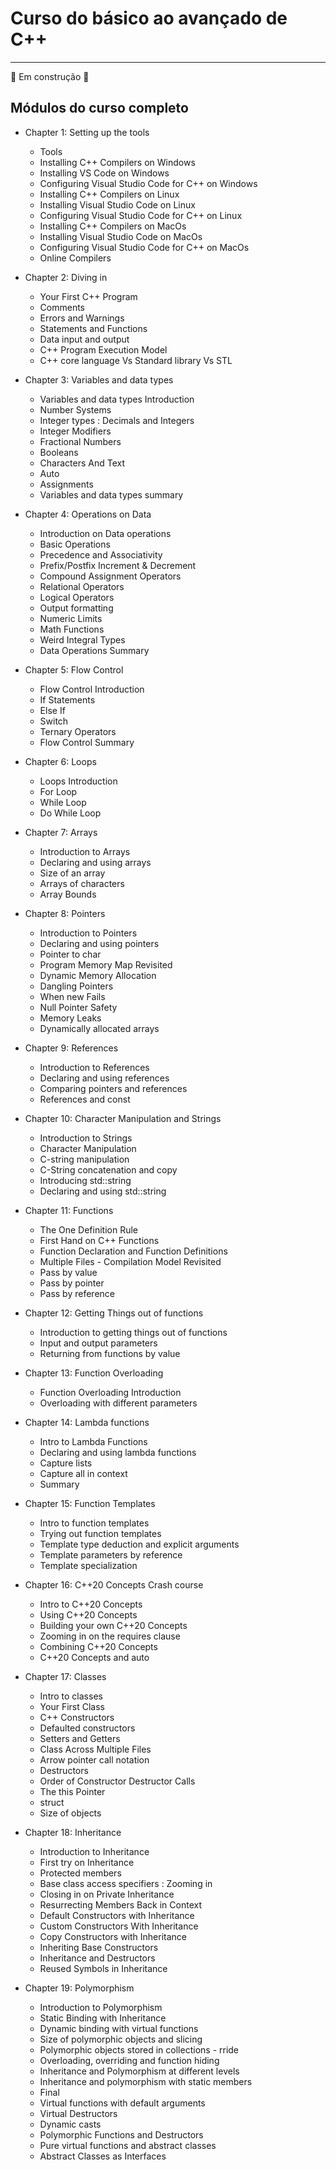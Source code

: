 # Curso do básico ao avançado de C++

---

:construction: Em construção :construction:

## Módulos do curso completo

- Chapter 1: Setting up the tools
  - Tools
  - Installing C++ Compilers on Windows
  - Installing VS Code on Windows
  - Configuring Visual Studio Code for C++ on Windows
  - Installing C++ Compilers on Linux
  - Installing Visual Studio Code on Linux
  - Configuring Visual Studio Code for C++ on Linux
  - Installing C++ Compilers on MacOs
  - Installing Visual Studio Code on MacOs
  - Configuring Visual Studio Code for C++ on MacOs
  - Online Compilers

- Chapter 2: Diving in
  - Your First C++ Program
  - Comments
  - Errors and Warnings
  - Statements and Functions
  - Data input and output
  - C++ Program Execution Model
  - C++ core language Vs Standard library Vs STL

- Chapter 3: Variables and data types
  - Variables and data types Introduction
  - Number Systems
  - Integer types : Decimals and Integers
  - Integer Modifiers
  - Fractional Numbers
  - Booleans
  - Characters And Text
  - Auto
  - Assignments
  - Variables and data types summary

- Chapter 4: Operations on Data
  - Introduction on Data operations
  - Basic Operations
  - Precedence and Associativity
  - Prefix/Postfix Increment & Decrement
  - Compound Assignment Operators
  - Relational Operators
  - Logical Operators
  - Output formatting
  - Numeric Limits
  - Math Functions
  - Weird Integral Types
  - Data Operations Summary

- Chapter 5: Flow Control
  - Flow Control Introduction
  - If Statements
  - Else If
  - Switch
  - Ternary Operators
  - Flow Control Summary

- Chapter 6: Loops
  - Loops Introduction
  - For Loop
  - While Loop
  - Do While Loop

- Chapter 7: Arrays
  - Introduction to Arrays
  - Declaring and using arrays
  - Size of an array
  - Arrays of characters
  - Array Bounds

- Chapter 8: Pointers
  - Introduction to Pointers
  - Declaring and using pointers
  - Pointer to char
  - Program Memory Map Revisited
  - Dynamic Memory Allocation
  - Dangling Pointers
  - When new Fails
  - Null Pointer Safety
  - Memory Leaks
  - Dynamically allocated arrays

- Chapter 9: References
  - Introduction to References
  - Declaring and using references
  - Comparing pointers and references
  - References and const

- Chapter 10: Character Manipulation and Strings
  - Introduction to Strings
  - Character Manipulation
  - C-string manipulation
  - C-String concatenation and copy
  - Introducing std::string
  - Declaring and using std::string

- Chapter 11: Functions
  - The One Definition Rule
  - First Hand on C++ Functions
  - Function Declaration and Function Definitions
  - Multiple Files - Compilation Model Revisited
  - Pass by value
  - Pass by pointer
  - Pass by reference

- Chapter 12: Getting Things out of functions
  - Introduction to getting things out of functions
  - Input and output parameters
  - Returning from functions by value

- Chapter 13: Function Overloading
  - Function Overloading Introduction
  - Overloading with different parameters

- Chapter 14: Lambda functions
  - Intro to Lambda Functions
  - Declaring and using lambda functions
  - Capture lists
  - Capture all in context
  - Summary

- Chapter 15: Function Templates
  - Intro to function templates
  - Trying out function templates
  - Template type deduction and explicit arguments
  - Template parameters by reference
  - Template specialization

- Chapter 16: C++20 Concepts Crash course
  - Intro to C++20 Concepts
  - Using C++20 Concepts
  - Building your own C++20 Concepts
  - Zooming in on the requires clause
  - Combining C++20 Concepts
  - C++20 Concepts and auto

- Chapter 17: Classes
  - Intro to classes
  - Your First Class
  - C++ Constructors
  - Defaulted constructors
  - Setters and Getters
  - Class Across Multiple Files
  - Arrow pointer call notation
  - Destructors
  - Order of Constructor Destructor Calls
  - The this Pointer
  - struct
  - Size of objects

- Chapter 18: Inheritance
  - Introduction to Inheritance
  - First try on Inheritance
  - Protected members
  - Base class access specifiers : Zooming in
  - Closing in on Private Inheritance
  - Resurrecting Members Back in Context
  - Default Constructors with Inheritance
  - Custom Constructors With Inheritance
  - Copy Constructors with Inheritance
  - Inheriting Base Constructors
  - Inheritance and Destructors
  - Reused Symbols in Inheritance

- Chapter 19: Polymorphism
  - Introduction to Polymorphism
  - Static Binding with Inheritance
  - Dynamic binding with virtual functions
  - Size of polymorphic objects and slicing
  - Polymorphic objects stored in collections - rride
  - Overloading, overriding and function hiding
  - Inheritance and Polymorphism at different levels
  - Inheritance and polymorphism with static members
  - Final
  - Virtual functions with default arguments
  - Virtual Destructors
  - Dynamic casts
  - Polymorphic Functions and Destructors
  - Pure virtual functions and abstract classes
  - Abstract Classes as Interfaces

